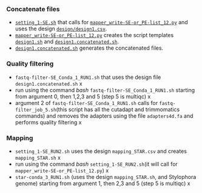 ### Concatenate files
- [`setting_1-SE.sh`](https://github.com/fscucchia/Spistillata_OA_Shallow_and_Mesophotic/blob/main/QC_and_Mapping/setting_1-SE.sh) that calls for [`mapper_write-SE-or_PE-list_12.py`](https://github.com/fscucchia/Spistillata_OA_Shallow_and_Mesophotic/blob/main/QC_and_Mapping/mapper_write-SE-or-PE-list_12.py) and uses the design [`design/design1.csv`](https://github.com/fscucchia/Spistillata_OA_Shallow_and_Mesophotic/blob/main/metadata/design1.csv).   
- [`mapper_write-SE-or_PE-list_12.py`](https://github.com/fscucchia/Spistillata_OA_Shallow_and_Mesophotic/blob/main/QC_and_Mapping/mapper_write-SE-or-PE-list_12.py) creates the script templates [`design1.sh`](https://github.com/fscucchia/Spistillata_OA_Shallow_and_Mesophotic/blob/main/metadata/design1.sh) and [`design1.concatenated.sh`](https://github.com/fscucchia/Spistillata_OA_Shallow_and_Mesophotic/blob/main/metadata/design1.concatenated.sh).       
- [`design1.concatenated.sh`](https://github.com/fscucchia/Spistillata_OA_Shallow_and_Mesophotic/blob/main/metadata/design1.concatenated.sh) generates the concatenated files.          

### Quality filtering
- `fastq-filter-SE_Conda_1_RUN1.sh` that uses the design file `design1.concatenated.sh`          x
- run using the command *bash* `fastq-filter-SE_Conda_1_RUN1.sh` starting from argument 0, then 1,2,3 and 5 (step 5 is multiqc)            x
- argument 2 of `fastq-filter-SE_Conda_1_RUN1.sh` calls for `fastq-filter_job_5.sh`(this script has all the cutadapt and trimmomatics commands) and removes the adapters using the file `adapters4d.fa` and performs quality filtering             x

### Mapping
- `setting_1-SE_RUN2.sh` uses the design `mapping_STAR.csv` and creates `mapping_STAR.sh`      x
- run using the command *bash* `setting_1-SE_RUN2.sh`(it will call for `mapper_write-SE-or_PE-list_12.py`)          x
- `star-conda_3_RUN1.sh` (uses the design `mapping_STAR.sh`, and Stylophora genome) starting from argument 1, then 2,3 and 5 (step 5 is multiqc)      x
